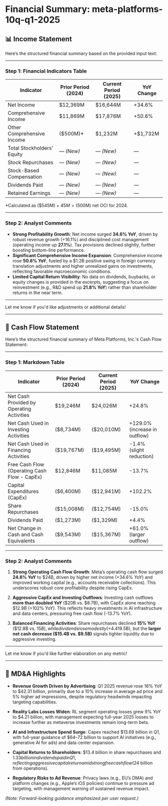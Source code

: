 # Financial Summary: meta-platforms-10q-q1-2025

## 📊 Income Statement
Here’s the structured financial summary based on the provided input text:

---

### **Step 1: Financial Indicators Table**

| Indicator                  | Prior Period (2024) | Current Period (2025) | YoY Change       |
|----------------------------|---------------------|-----------------------|------------------|
| Net Income                 | $12,369M           | $16,644M             | +34.6%          |
| Comprehensive Income       | $11,869M           | $17,876M             | +50.6%          |
| Other Comprehensive Income | ($500M)*           | $1,232M              | +$1,732M        |
| Total Stockholders’ Equity | — *(New)*          | — *(New)*            | —               |
| Stock Repurchases          | — *(New)*          | — *(New)*            | —               |
| Stock-Based Compensation   | — *(New)*          | — *(New)*            | —               |
| Dividends Paid             | — *(New)*          | — *(New)*            | —               |
| Retained Earnings          | — *(New)*          | — *(New)*            | —               |

*Calculated as ($545M) + $45M = ($500M) net OCI for 2024.  

---

### **Step 2: Analyst Comments**  

- **Strong Profitability Growth**: Net income surged **34.6% YoY**, driven by robust revenue growth (+16.1%) and disciplined cost management (operating income up **27.1%**). Tax provisions declined slightly, further boosting bottom-line performance.  
- **Significant Comprehensive Income Expansion**: Comprehensive income rose **50.6% YoY**, fueled by a $1.2B positive swing in foreign currency translation adjustments and higher unrealized gains on investments, reflecting favorable macroeconomic conditions.  
- **Limited Capital Return Visibility**: No data on dividends, buybacks, or equity changes is provided in the excerpts, suggesting a focus on reinvestment (e.g., R&D spend up **21.8% YoY**) rather than shareholder returns in the near term.  

--- 

Let me know if you'd like adjustments or additional details!

---

## 💸 Cash Flow Statement
Here’s the structured financial summary of Meta Platforms, Inc.'s Cash Flow Statement:

---

### **Step 1: Markdown Table**

| Indicator                           | Prior Period (2024) | Current Period (2025) | YoY Change          |
|-------------------------------------|---------------------|-----------------------|---------------------|
| Net Cash Provided by Operating Activities | $19,246M          | $24,026M              | +24.8%              |
| Net Cash Used in Investing Activities    | ($8,734M)         | ($20,010M)            | +129.0% (increase in outflow) |
| Net Cash Used in Financing Activities    | ($19,767M)        | ($19,495M)            | -1.4% (slight reduction) |
| Free Cash Flow (Operating Cash Flow - CapEx) | $12,846M       | $11,085M              | -13.7%              |
| Capital Expenditures (CapEx)             | ($6,400M)         | ($12,941M)            | +102.2%             |
| Share Repurchases                        | ($15,008M)        | ($12,754M)            | -15.0%              |
| Dividends Paid                           | ($1,273M)         | ($1,329M)             | +4.4%               |
| Net Change in Cash and Cash Equivalents  | ($9,543M)         | ($15,367M)            | +61.0% (larger outflow) |

---

### **Step 2: Analyst Comments**  

1. **Strong Operating Cash Flow Growth**: Meta’s operating cash flow surged **24.8% YoY** to $24B, driven by higher net income (+34.6% YoY) and improved working capital (e.g., accounts receivable collections). This underscores robust core profitability despite rising CapEx.  

2. **Aggressive CapEx and Investing Outflows**: Investing cash outflows **more than doubled YoY** ($20B vs. $8.7B), with CapEx alone reaching $12.9B (+102% YoY). This reflects heavy investments in AI infrastructure and data centers, pressuring free cash flow (-13.7% YoY).  

3. **Balanced Financing Activities**: Share repurchases declined **15% YoY** ($12.8B vs. $15B), while dividends rose modestly (+4.4%). The net cash outflow remained stable (~$19.5B), but the **larger net cash decrease ($15.4B vs. $9.5B)** signals tighter liquidity due to aggressive investing.  

--- 

Let me know if you'd like further elaboration on any metric!

---

## 🧠 MD&A Highlights
- **Revenue Growth Driven by Advertising**: Q1 2025 revenue rose 16% YoY to $42.31 billion, primarily due to a 10% increase in average ad price and 5% higher ad impressions, despite regulatory headwinds impacting targeting capabilities.  

- **Reality Labs Losses Widen**: RL segment operating losses grew 9% YoY to $4.21 billion, with management expecting full-year 2025 losses to increase further as metaverse investments remain long-term bets.  

- **AI and Infrastructure Spend Surge**: Capex reached $13.69 billion in Q1, with full-year guidance of $64–72 billion to support AI initiatives (e.g., generative AI for ads) and data center expansion.  

- **Capital Returns to Shareholders**: $13.4 billion in share repurchases and $1.33 billion in dividends paid in Q1, reflecting aggressive capital return amid strong free cash flow ($24 billion from operations).  

- **Regulatory Risks to Ad Revenue**: Privacy laws (e.g., EU’s DMA) and platform changes (e.g., Apple’s iOS policies) continue to pressure ad targeting, with management warning of sustained revenue impact.  

*(Note: Forward-looking guidance emphasized per user request.)*
